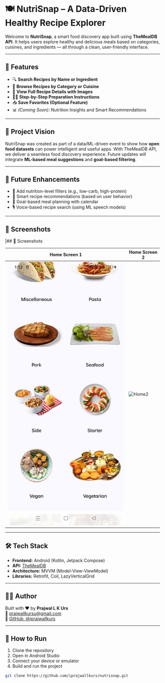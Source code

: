 # 🍽️ NutriSnap – A Data-Driven Healthy Recipe Explorer

Welcome to **NutriSnap**, a smart food discovery app built using **TheMealDB API**. It helps users explore healthy and delicious meals based on categories, cuisines, and ingredients — all through a clean, user-friendly interface.

---

## 🌟 Features

- 🔍 **Search Recipes by Name or Ingredient**
- 🥘 **Browse Recipes by Category or Cuisine**
- 📸 **View Full Recipe Details with Images**
- 🧑‍🍳 **Step-by-Step Preparation Instructions**
- 📥 **Save Favorites (Optional Feature)**
- 📊 *(Coming Soon)*: Nutrition Insights and Smart Recommendations

---

## 🎯 Project Vision

NutriSnap was created as part of a data/ML-driven event to show how **open food datasets** can power intelligent and useful apps. With TheMealDB API, we deliver a seamless food discovery experience. Future updates will integrate **ML-based meal suggestions** and **goal-based filtering**.

---

## 🧠 Future Enhancements

- 🍎 Add nutrition-level filters (e.g., low-carb, high-protein)
- 🤖 Smart recipe recommendations (based on user behavior)
- 📅 Goal-based meal planning with calendar
- 🎙️ Voice-based recipe search (using ML speech models)

---

## 📸 Screenshots

|## 📸 Screenshots

| Home Screen 1 | Home Screen 2 |
|---------------|----------------|
| ![Home1](app/Screenshots/Home.JPG) | ![Home2](Screenshots/Home2.JPG) |


---

## 🛠️ Tech Stack

- **Frontend:** Android (Kotlin, Jetpack Compose)
- **API:** [TheMealDB](https://www.themealdb.com/)
- **Architecture:** MVVM (Model-View-ViewModel)
- **Libraries:** Retrofit, Coil, LazyVerticalGrid

---

## 🧑‍💻 Author

Built with ❤️ by **Prajwal L K Urs**  
📧 prajwallkursu@gmail.com  
🔗 [GitHub: @iprajwallkurs](https://github.com/iprajwallkurs)

---

## 📂 How to Run

1. Clone the repository
2. Open in Android Studio
3. Connect your device or emulator
4. Build and run the project

```bash
git clone https://github.com/iprajwallkurs/nutrisnap.git
